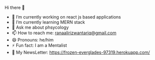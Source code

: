 Hi there 👋

- 🔭 I’m currently working on react js based applications
- 🌱 I’m currently learning MERN stack
- 💬 Ask me about phsycology
- 📫 How to reach me: ranaalirizwantariq@gmail.com
- 😄 Pronouns: he/him
- ⚡ Fun fact: I am a Mentalist
- 📮 My NewsLetter: https://frozen-everglades-97319.herokuapp.com/
